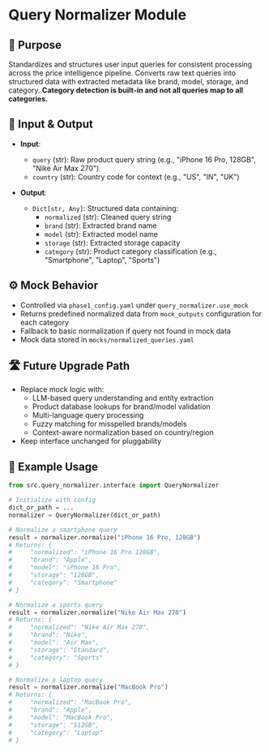 # Query Normalizer Module

## 🧩 Purpose
Standardizes and structures user input queries for consistent processing across the price intelligence pipeline. Converts raw text queries into structured data with extracted metadata like brand, model, storage, and category. **Category detection is built-in and not all queries map to all categories.**

## 🔁 Input & Output

- **Input**: 
  - `query` (str): Raw product query string (e.g., "iPhone 16 Pro, 128GB", "Nike Air Max 270")
  - `country` (str): Country code for context (e.g., "US", "IN", "UK")

- **Output**: 
  - `Dict[str, Any]`: Structured data containing:
    - `normalized` (str): Cleaned query string
    - `brand` (str): Extracted brand name
    - `model` (str): Extracted model name
    - `storage` (str): Extracted storage capacity
    - `category` (str): Product category classification (e.g., "Smartphone", "Laptop", "Sports")

## ⚙️ Mock Behavior

- Controlled via `phase1_config.yaml` under `query_normalizer.use_mock`
- Returns predefined normalized data from `mock_outputs` configuration for each category
- Fallback to basic normalization if query not found in mock data
- Mock data stored in `mocks/normalized_queries.yaml`

## 🛣️ Future Upgrade Path

- Replace mock logic with:
  - LLM-based query understanding and entity extraction
  - Product database lookups for brand/model validation
  - Multi-language query processing
  - Fuzzy matching for misspelled brands/models
  - Context-aware normalization based on country/region
- Keep interface unchanged for pluggability

## 🧪 Example Usage
```python
from src.query_normalizer.interface import QueryNormalizer

# Initialize with config
dict_or_path = ...
normalizer = QueryNormalizer(dict_or_path)

# Normalize a smartphone query
result = normalizer.normalize("iPhone 16 Pro, 128GB")
# Returns: {
#     "normalized": "iPhone 16 Pro 128GB",
#     "brand": "Apple",
#     "model": "iPhone 16 Pro",
#     "storage": "128GB",
#     "category": "Smartphone"
# }

# Normalize a sports query
result = normalizer.normalize("Nike Air Max 270")
# Returns: {
#     "normalized": "Nike Air Max 270",
#     "brand": "Nike",
#     "model": "Air Max",
#     "storage": "Standard",
#     "category": "Sports"
# }

# Normalize a laptop query
result = normalizer.normalize("MacBook Pro")
# Returns: {
#     "normalized": "MacBook Pro",
#     "brand": "Apple",
#     "model": "MacBook Pro",
#     "storage": "512GB",
#     "category": "Laptop"
# }
``` 